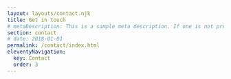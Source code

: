 ```yaml
---
layout: layouts/contact.njk
title: Get in touch
# metaDescription: This is a sample meta description. If one is not present in your page/post's front matter, the default metadata.desciption will be used instead.
section: contact
# date: 2018-01-01
permalink: /contact/index.html
eleventyNavigation:
  key: Contact
  order: 3
---
```

